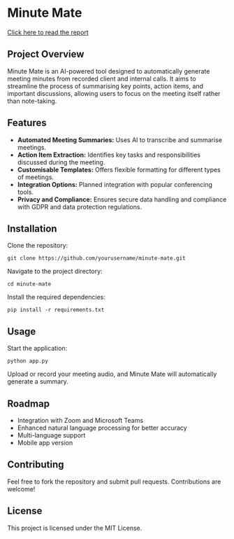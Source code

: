 # Minute Mate

[Click here to read the report](https://github.com/aliallam123/MinuteMate/blob/main/Main%20Paper/MinuteMate%20Report.pdf)

## Project Overview
Minute Mate is an AI-powered tool designed to automatically generate meeting minutes from recorded client and internal calls. It aims to streamline the process of summarising key points, action items, and important discussions, allowing users to focus on the meeting itself rather than note-taking.

## Features
- **Automated Meeting Summaries:** Uses AI to transcribe and summarise meetings.
- **Action Item Extraction:** Identifies key tasks and responsibilities discussed during the meeting.
- **Customisable Templates:** Offers flexible formatting for different types of meetings.
- **Integration Options:** Planned integration with popular conferencing tools.
- **Privacy and Compliance:** Ensures secure data handling and compliance with GDPR and data protection regulations.

## Installation
Clone the repository:
```
git clone https://github.com/yourusername/minute-mate.git
```
Navigate to the project directory:
```
cd minute-mate
```
Install the required dependencies:
```
pip install -r requirements.txt
```

## Usage
Start the application:
```
python app.py
```
Upload or record your meeting audio, and Minute Mate will automatically generate a summary.

## Roadmap
- Integration with Zoom and Microsoft Teams
- Enhanced natural language processing for better accuracy
- Multi-language support
- Mobile app version

## Contributing
Feel free to fork the repository and submit pull requests. Contributions are welcome!

## License
This project is licensed under the MIT License.

